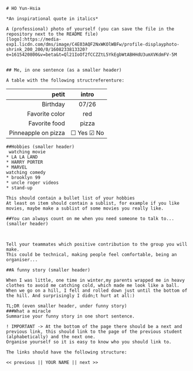 

    # HO Yun-Hsia

    *An inspirational quote in italics*

    A (professional) photo of yourself (you can save the file in the repository next to the README file)
    [logo]:https://media-exp1.licdn.com/dms/image/C4E03AQF2NxWKOlWBFw/profile-displayphoto-shrink_200_200/0/1608233813320?e=1615420800&v=beta&t=Ql21IoOf2fCCZZtL5YkEgbWtABHHdU3umXVKdmFV-5M
    

    ## Me, in one sentence (as a smaller header)

    A table with the following structreferenture:
   | petit | intro |
   | -----:|:-----:|
   | Birthday | 07/26 |
   | Favorite color | red |
   | Favorite food | pizza |
   | Pinneapple on pizza | &#9744; Yes &#9745; No | (Extra challenge: make it look like a (un)checked checkbox)

    ##Hobbies (smaller header)
     watching movie
    * LA LA LAND
    * HARRY PORTER
    * MARVEL
    watching comedy
    * brooklyn 99
    * uncle roger videos
    * stand-up
    
    This should contain a bullet list of your hobbies
    At least on item should contain a sublist, for example if you like movies, maybe make a sublist of some movies you really like.

    ##You can always count on me when you need someone to talk to... (smaller header)

   

    Tell your teammates which positive contribution to the group you will make.
    This could be technical, making people feel comfortable, being an organiser...

    ##A funny story (smaller header)

    When I was little, one time in winter,my parents wrapped me in heavy clothes to avoid me catching cold, which made me look like a ball. When we go on a hill, I fell and rolled down just until the bottom of the hill. And surprisingly I didn;t hurt at all:)

    TL;DR (even smaller header, under funny story)
    ###What a miracle
    Summarise your funny story in one short sentence.

    ! IMPORTANT -> At the bottom of the page there should be a next and previous link, this should link to the page of the previous student (alphabetically) and the next one.
    Organise yourself so it is easy to know who you should link to.

    The links should have the following structure:

    << previous || YOUR NAME || next >>

